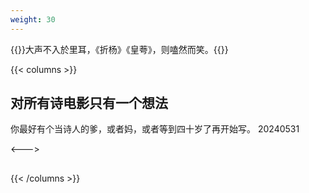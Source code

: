```yaml
---
weight: 30
---
```


{{<card>}}大声不入於里耳，《折杨》《皇荂》，则嗑然而笑。{{</card>}}



{{< columns >}}
## 对所有诗电影只有一个想法

你最好有个当诗人的爹，或者妈，或者等到四十岁了再开始写。
20240531

<--->

##



{{< /columns >}}
